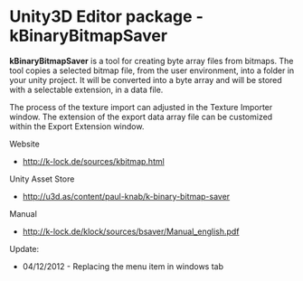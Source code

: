 # Unity3D Editor package - kBinaryBitmapSaver

**kBinaryBitmapSaver** is a tool for creating byte array files from bitmaps. 
The tool copies a selected bitmap file, from the user environment, into a 
folder in your unity project. It will be converted into a byte array and 
will be stored with a selectable extension, in a data file.

The process of the texture import can adjusted in the Texture Importer window.
The extension of the export data array file can be customized within the Export
Extension window.

Website
 
 * http://k-lock.de/sources/kbitmap.html

Unity Asset Store
 
 * http://u3d.as/content/paul-knab/k-binary-bitmap-saver
 
Manual

 * http://k-lock.de/klock/sources/bsaver/Manual_english.pdf

 
Update:

  * 04/12/2012 - Replacing the menu item in windows tab
